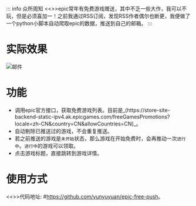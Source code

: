 ::: info 众所周知
<<>>epic常年有免费游戏赠送，其中不乏一些大作，我可以不玩，但是必须喜加一！之前我通过RSS订阅，发现RSS作者偶尔也断更，我便做了一个python小脚本自动爬取epic的数据，推送到自己的邮箱。
:::
# 实际效果
![邮件](https://s2.loli.net/2023/04/05/ZnMqTJDFLpdV5ey.png)

# 功能
* 调用epic官方接口，获取免费游戏列表。目前是_(https\://store-site-backend-static-ipv4.ak.epicgames.com/freeGamesPromotions?locale=zh-CN&country=CN&allowCountries=CN)_。
* 自动剔除已推送过的游戏，不会重复推送。
* 若之前推送的游戏是`未开始`状态，那么游戏在开始免费时，会再推动一次`进行中`。`进行中`的游戏可以领取。
* 点击游戏标题，直接跳转到游戏详情。

# 使用方式
<<>>代码地址: #[https\://github.com/yunyuyuan/epic-free-push](https://github.com/yunyuyuan/epic-free-push#quick-start)。